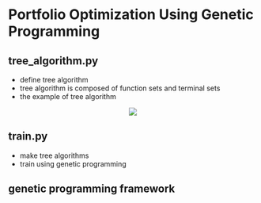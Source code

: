 # Portfolio Optimization Using Genetic Programming

## tree_algorithm.py
- define tree algorithm
- tree algorithm is composed of function sets and terminal sets
- the example of tree algorithm

<p align="center">
  <img src=https://user-images.githubusercontent.com/43362326/230756753-970637e8-21ab-43a1-8871-ff1a541b7efc.png>
</p>


## train.py
- make tree algorithms 
- train using genetic programming



## genetic programming framework


